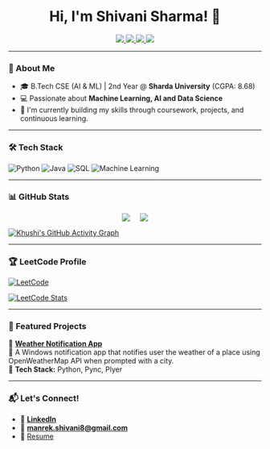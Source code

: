 <!--
**ShivaniSharma0618** is a ✨ _special_ ✨ repository because its `README.md` (this file) appears on your GitHub profile. -->
<h1 align="center">Hi, I'm Shivani Sharma! 👋</h1>

<p align="center">
  <a href="https://www.linkedin.com/in/shivani-sharma-ab598a2a7/">
    <img src="https://img.shields.io/badge/LinkedIn-%230077B5.svg?style=for-the-badge&logo=linkedin&logoColor=white"/>
  </a>
  <a href="mailto:manrek.shivani8@gmail.com">
    <img src="https://img.shields.io/badge/Email-D14836?style=for-the-badge&logo=gmail&logoColor=white"/>
  </a>
  <a href="https://leetcode.com/u/Shivaani_18/">
    <img src="https://img.shields.io/badge/-LeetCode-FFA116?style=for-the-badge&logo=leetcode&logoColor=black"/>
  </a>
<a href="(https://github.com/Shivani0618/Resume/blob/main/Resume.pdf)">
    <img src="https://img.shields.io/badge/Resume-%23FF5733.svg?style=for-the-badge&logo=adobeacrobatreader&logoColor=white"/>
  </a> 
</p>


---

### 🚀 About Me
- 🎓 B.Tech CSE (AI & ML) | 2nd Year @ **Sharda University** (CGPA: 8.68)
- 💻 Passionate about **Machine Learning, AI and Data Science**
- 🔬 I'm currently building my skills through coursework, projects, and continuous learning.
 <!-- - 📄 [Resume](https://github.com/khushi-narang/Resume) -->

---

### 🛠 Tech Stack
![Python](https://img.shields.io/badge/Python-3776AB?style=for-the-badge&logo=python&logoColor=white)
![Java](https://img.shields.io/badge/Java-ED8B00?style=for-the-badge&logo=java&logoColor=white)
![SQL](https://img.shields.io/badge/SQL-4479A1?style=for-the-badge&logo=postgresql&logoColor=white)
![Machine Learning](https://img.shields.io/badge/Machine%20Learning-%23FF6F00.svg?style=for-the-badge&logo=tensorflow&logoColor=white)

---

### 📊 GitHub Stats

<div style="display: flex; justify-content: center; gap: 20px;">
  <a href="https://git.io/streak-stats">
    <img src="https://streak-stats.demolab.com?user=khushi-narang&theme=radical" />
  </a>
  <a href="https://github.com/anuraghazra/github-readme-stats">
    <img src="https://github-readme-stats.vercel.app/api/top-langs/?username=Shivani0618&layout=compact&theme=radical" />
  </a>
</div>

[![Khushi's GitHub Activity Graph](https://github-readme-activity-graph.vercel.app/graph?username=Shivani0618&theme=dracula)](https://github.com/Shivani0618/github-readme-activity-graph)

---

### 🏆 LeetCode Profile
[![LeetCode](https://img.shields.io/badge/-LeetCode-FFA116?style=for-the-badge&logo=leetcode&logoColor=black)](https://leetcode.com/u/Shivaani_18/)

[![LeetCode Stats](https://leetcard.jacoblin.cool/Shivaani_18?theme=dark&font=Karma&ext=contest)](https://leetcode.com/u/Shivaani_18/)

---

### 📌 Featured Projects
🚀 **[Weather Notification App]()**  
📌 A Windows notification app that notifies user the weather of a place using OpenWeatherMap API when prompted with a city.   
🔹 **Tech Stack:** Python, Pync, Plyer 
  

---

### 📬 Let's Connect!
- 🔗 **[LinkedIn](https://www.linkedin.com/in/shivani-sharma-ab598a2a7/)**
- 📧 **manrek.shivani8@gmail.com**
- 📄 [Resume](https://github.com/Shivani0618/Resume/blob/main/Resume.pdf)
